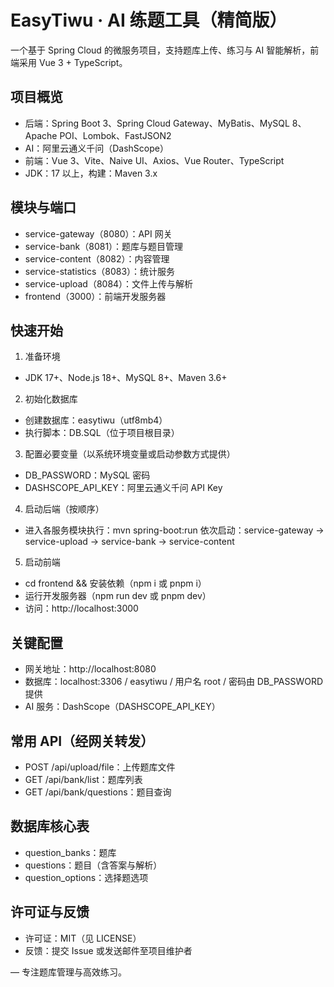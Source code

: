 # EasyTiwu · AI 练题工具（精简版）

一个基于 Spring Cloud 的微服务项目，支持题库上传、练习与 AI 智能解析，前端采用 Vue 3 + TypeScript。

## 项目概览
- 后端：Spring Boot 3、Spring Cloud Gateway、MyBatis、MySQL 8、Apache POI、Lombok、FastJSON2
- AI：阿里云通义千问（DashScope）
- 前端：Vue 3、Vite、Naive UI、Axios、Vue Router、TypeScript
- JDK：17 以上，构建：Maven 3.x

## 模块与端口
- service-gateway（8080）：API 网关
- service-bank（8081）：题库与题目管理
- service-content（8082）：内容管理
- service-statistics（8083）：统计服务
- service-upload（8084）：文件上传与解析
- frontend（3000）：前端开发服务器

## 快速开始
1) 准备环境
- JDK 17+、Node.js 18+、MySQL 8+、Maven 3.6+

2) 初始化数据库
- 创建数据库：easytiwu（utf8mb4）
- 执行脚本：DB.SQL（位于项目根目录）

3) 配置必要变量（以系统环境变量或启动参数方式提供）
- DB_PASSWORD：MySQL 密码
- DASHSCOPE_API_KEY：阿里云通义千问 API Key

4) 启动后端（按顺序）
- 进入各服务模块执行：mvn spring-boot:run
  依次启动：service-gateway → service-upload → service-bank → service-content

5) 启动前端
- cd frontend && 安装依赖（npm i 或 pnpm i）
- 运行开发服务器（npm run dev 或 pnpm dev）
- 访问：http://localhost:3000

## 关键配置
- 网关地址：http://localhost:8080
- 数据库：localhost:3306 / easytiwu / 用户名 root / 密码由 DB_PASSWORD 提供
- AI 服务：DashScope（DASHSCOPE_API_KEY）

## 常用 API（经网关转发）
- POST /api/upload/file：上传题库文件
- GET  /api/bank/list：题库列表
- GET  /api/bank/questions：题目查询

## 数据库核心表
- question_banks：题库
- questions：题目（含答案与解析）
- question_options：选择题选项

## 许可证与反馈
- 许可证：MIT（见 LICENSE）
- 反馈：提交 Issue 或发送邮件至项目维护者

—
专注题库管理与高效练习。
